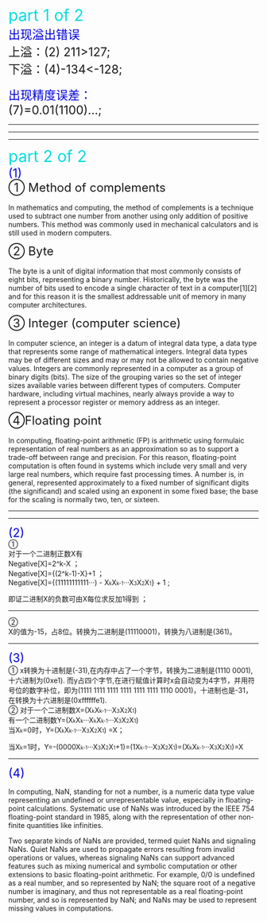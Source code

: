 <font color="#00dddd" size="6">part 1 of 2</font><br />
<font color="#0000dd" size="5">出现溢出错误</font><br />
  <font size="5">上溢：(2) 211>127;</font><br />    <font size="5">下溢：(4)-134<-128;</font><br />  
<font color="#0000dd" size="5">出现精度误差：</font><br /> 
<font size="5">(7)=0.01(1100)...;</font><br />  

---
---  
---
<font color="#00dddd" size="6">part 2 of 2</font><br />
<font color="#0000dd" size="5">(1)</font><br /> 
<font size="5">① Method of complements</font><br />  
In mathematics and computing, the method of complements is a technique used to subtract one number from another using only addition of positive numbers. This method was commonly used in mechanical calculators and is still used in modern computers.  

<font size="5">② Byte</font><br />  
The byte is a unit of digital information that most commonly consists of eight bits, representing a binary number. Historically, the byte was the number of bits used to encode a single character of text in a computer[1][2] and for this reason it is the smallest addressable unit of memory in many computer architectures. 

<font size="5">③ Integer (computer science)</font><br />  
In computer science, an integer is a datum of integral data type, a data type that represents some range of mathematical integers. Integral data types may be of different sizes and may or may not be allowed to contain negative values. Integers are commonly represented in a computer as a group of binary digits (bits). The size of the grouping varies so the set of integer sizes available varies between different types of computers. Computer hardware, including virtual machines, nearly always provide a way to represent a processor register or memory address as an integer.  

<font size="5">④Floating point</font><br />  
In computing, floating-point arithmetic (FP) is arithmetic using formulaic representation of real numbers as an approximation so as to support a trade-off between range and precision. For this reason, floating-point computation is often found in systems which include very small and very large real numbers, which require fast processing times. A number is, in general, represented approximately to a fixed number of significant digits (the significand) and scaled using an exponent in some fixed base; the base for the scaling is normally two, ten, or sixteen.  
   
   ---
   ---
<font color="#0000dd" size="5">(2)</font><br />
①     
对于一个二进制正数X有  
Negative[X]=2^k-X ；  
Negative[X]={(2^k-1)-X}+1 ；  
Negative[X]={(11111111111···) - X<font size="1">k</font>X<font size="1">k-1</font>···X<font size="1">3</font>X<font size="1">2</font>X<font size="1">1</font>} + 1 ;  

即证二进制X的负数可由X每位求反加1得到 ；

  ---

②  
X的值为-15，占8位。转换为二进制是(11110001)，转换为八进制是(361)。

---  
<font color="#0000dd" size="5">(3)</font><br />
① x转换为十进制是(-31),在内存中占了一个字节，转换为二进制是(1110 0001),十六进制为(0xe1). 
而y占四个字节,在进行赋值计算时x会自动变为4字节，并用符号位的数字补位，即为(1111 1111 1111 1111 1111 1111 1110 0001)，十进制也是-31，在转换为十六进制是(0xffffffe1).  
② 对于一个二进制数X=(X<font size="1">k</font>X<font size="1">k-1</font>···X<font size="1">3</font>X<font size="1">2</font>X<font size="1">1</font>)  
有一个二进制数Y=(X<font size="1">k</font>X<font size="1">k</font>···X<font size="1">k</font>X<font size="1">k-1</font>···X<font size="1">3</font>X<font size="1">2</font>X<font size="1">1</font>)  
当X<font size="1">k</font>=0时，Y=(X<font size="1">k</font>X<font size="1">k-1</font>···X<font size="1">3</font>X<font size="1">2</font>X<font size="1">1</font>) =X；  

当X<font size="1">k</font>=1时，Y=-(0000X<font size="1">k-1</font>···X<font size="1">3</font>X<font size="1">2</font>X<font size="1">1</font>+1)=(1X<font size="1">k-1</font>···X<font size="1">3</font>X<font size="1">2</font>X<font size="1">1</font>)=(X<font size="1">k</font>X<font size="1">k-1</font>···X<font size="1">3</font>X<font size="1">2</font>X<font size="1">1</font>)=X

---
<font color="#0000dd" size="5">(4)</font><br />  
  
In computing, NaN, standing for not a number, is a numeric data type value representing an undefined or unrepresentable value, especially in floating-point calculations. Systematic use of NaNs was introduced by the IEEE 754 floating-point standard in 1985, along with the representation of other non-finite quantities like infinities.

Two separate kinds of NaNs are provided, termed quiet NaNs and signaling NaNs. Quiet NaNs are used to propagate errors resulting from invalid operations or values, whereas signaling NaNs can support advanced features such as mixing numerical and symbolic computation or other extensions to basic floating-point arithmetic. For example, 0/0 is undefined as a real number, and so represented by NaN; the square root of a negative number is imaginary, and thus not representable as a real floating-point number, and so is represented by NaN; and NaNs may be used to represent missing values in computations.